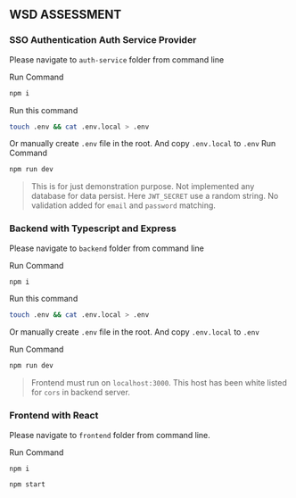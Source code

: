 ## WSD ASSESSMENT

### SSO Authentication Auth Service Provider

Please navigate to `auth-service` folder from command line

Run Command

```sh
npm i
```

Run this command

```sh
touch .env && cat .env.local > .env
```

Or manually create `.env` file in the root. And copy `.env.local` to `.env`
Run Command

```sh
npm run dev
```

> This is for just demonstration purpose.
> Not implemented any database for data persist.
> Here `JWT_SECRET` use a random string.
> No validation added for `email` and `password` matching.

### Backend with Typescript and Express

Please navigate to `backend` folder from command line

Run Command

```sh
npm i
```

Run this command

```sh
touch .env && cat .env.local > .env
```

Or manually create `.env` file in the root. And copy `.env.local` to `.env`

Run Command

```sh
npm run dev
```

> Frontend must run on `localhost:3000`.
> This host has been white listed for `cors` in backend server.

### Frontend with React

Please navigate to `frontend` folder from command line.

Run Command

```sh
npm i
```

```sh
npm start
```
